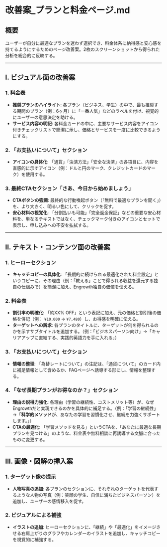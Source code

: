 # 改善案\_プランと料金ページ.md

## 概要

ユーザーが自分に最適なプランを迷わず選択でき、料金体系に納得感と安心感を持てるようにするためのページ改善案。2枚のスクリーンショットから得られた分析を総合的に反映する。

---

## I. ビジュアル面の改善案

### 1. 料金表

- **推奨プランのハイライト**: 各プラン（ビジネス、学生）の中で、最も推奨する期間のプラン（例：6ヶ月）に「一番人気」などのラベルを付け、視覚的にユーザーの意思決定を助ける。
- **サービス内容の明記**: 各料金カードの中に、主要なサービス内容をアイコン付きチェックリストで簡潔に示し、価格とサービスを一度に比較できるようにする。

### 2. 「お支払いについて」セクション

- **アイコンの具体化**: 「通貨」「決済方法」「安全な決済」の各項目に、内容を直感的に示すアイコン（例：ドルと円のマーク、クレジットカードのマーク）を使用する。

### 3. 最終CTAセクション「さあ、今日から始めましょう」

- **CTAボタンの強調**: 最終的な行動喚起ボタン（「無料で最適なプランを聞く」）を、より大きく、明るい色にして、クリックを促す。
- **安心材料の視覚化**: 「分割払いも可能」「完全返金保証」などの重要な安心材料を、単なるテキストではなく、チェックマーク付きのアイコンとセットで表示し、申し込みへの不安を払拭する。

---

## II. テキスト・コンテンツ面の改善案

### 1. ヒーローセクション

- **キャッチコピーの具体化**: 「長期的に続けられる最適化された料金設定」というコピーに、その理由（例：「教える」ことで得られる収益を還元する独自の仕組みで）を簡潔に加え、Engrowth独自の価値を伝える。

### 2. 料金表

- **割引率の明確化**: 「約XX% OFF」という表記に加え、元の価格と割引後の価格を併記（例： `¥10,000` → `¥7,480`）し、お得感を明確に伝える。
- **ターゲットへの訴求**: 各プランのタイトルに、ターゲットが何を得られるのかを示すサブタイトルを追加する。（例：「ビジネスパーソン向け」→「キャリアアップに直結する、実践的英語力を手に入れる」）

### 3. 「お支払いについて」セクション

- **情報の整理**: 「為替レートについて」の注記は、「通貨について」のカード内に補足情報として含めるか、FAQページへ誘導する形にし、情報を整理する。

### 4. 「なぜ長期プランがお得なのか？」セクション

- **理由の説得力強化**: 各理由（学習の継続性、コストメリット等）が、なぜEngrowthだと実現できるのかを具体的に補足する。（例：「学習の継続性」→「**科学的メソッド**が、あなたの学習を習慣化させ、継続を力強くサポートします。」）
- **CTAの最適化**: 「学習メソッドを見る」というCTAを、「あなたに最適な長期プランを見つける」のような、料金表や無料相談に再誘導する文脈に合ったものに変更する。

---

## III. 画像・図解の挿入案

### 1. ターゲット像の提示

- **人物写真の追加**: 各プランのセクションに、それぞれのターゲットを代表するような人物の写真（例：笑顔の学生、自信に満ちたビジネスパーソン）を追加し、ユーザーの感情移入を促す。

### 2. ビジュアルによる補強

- **イラストの追加**: ヒーローセクションに、「継続」や「最適化」をイメージさせる右肩上がりのグラフやカレンダーのイラストを追加し、キャッチコピーを視覚的に補強する。
